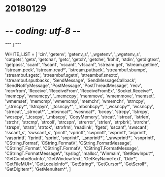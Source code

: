 # 20180129

# -*- coding: utf-8 -*-
"""
]
"""

    
WHITE_LIST = [
    'cin',
    'getenv',
    'getenv_s',
    '_wgetenv',
    '_wgetenv_s',
    'catgets',
    'gets',
    'getchar',
    'getc',
    'getch',
    'getche',
    'kbhit',
    'stdin',
    'getdlgtext',
    'getpass',
    'scanf',
    'fscanf',
    'vscanf',
    'vfscanf',
    'istream.get',
    'istream.getline',
    'istream.peek',
    'istream.read*',
    'istream.putback',
    'streambuf.sbumpc',
    'streambuf.sgetc',
    'streambuf.sgetn',
    'streambuf.snextc',
    'streambuf.sputbackc',
    'SendMessage',
    'SendMessageCallback',
    'SendNotifyMessage',
    'PostMessage',
    'PostThreadMessage',
    'recv',
    'recvfrom',
    'Receive',
    'ReceiveFrom',
    'ReceiveFromEx',
    'Socket.Receive*',
    'memcpy',
    'wmemcpy',
    '_memccpy',
    'memmove',
    'wmemmove',
    'memset',
    'wmemset',
    'memcmp',
    'wmemcmp',
    'memchr',
    'wmemchr',
    'strncpy',
    '_strncpy*',
    'lstrcpyn',
    '_tcsncpy*',
    '_mbsnbcpy*',
    '_wcsncpy*',
    'wcsncpy',
    'strncat',
    '_strncat*',
    '_mbsncat*',
    'wcsncat*',
    'bcopy',
    'strcpy',
    'lstrcpy',
    'wcscpy',
    '_tcscpy',
    '_mbscpy',
    'CopyMemory',
    'strcat',
    'lstrcat',
    'lstrlen',
    'strchr',
    'strcmp',
    'strcoll',
    'strcspn',
    'strerror',
    'strlen',
    'strpbrk',
    'strrchr',
    'strspn',
    'strstr',
    'strtok',
    'strxfrm',
    'readlink',
    'fgets',
    'sscanf',
    'swscanf',
    'sscanf_s',
    'swscanf_s',
    'printf',
    'vprintf',
    'swprintf',
    'vsprintf',
    'asprintf',
    'vasprintf',
    'fprintf',
    'sprint',
    'snprintf',
    '_snprintf*',
    '_snwprintf*',
    'vsnprintf',
    'CString.Format',
    'CString.FormatV',
    'CString.FormatMessage',
    'CStringT.Format',
    'CStringT.FormatV',
    'CStringT.FormatMessage',
    'CStringT.FormatMessageV',
    'syslog',
    'malloc',
    'Winmain',
    'GetRawInput*',
    'GetComboBoxInfo',
    'GetWindowText',
    'GetKeyNameText',
    'Dde*',
    'GetFileMUI*',
    'GetLocaleInfo*',
    'GetString*',
    'GetCursor*',
    'GetScroll*',
    'GetDlgItem*',
    'GetMenuItem*',
]
